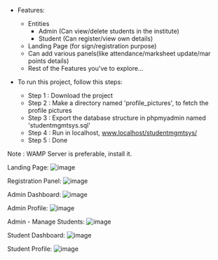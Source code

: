 - Features:
  - Entities
    - Admin (Can view/delete students in the institute)
    - Student (Can register/view own details)
  - Landing Page (for sign/registration purpose)
  - Can add various panels(like attendance/marksheet update/mar points details)
  - Rest of the Features you've to explore...
  
- To run this project, follow this steps:
  - Step 1 : Download the project
  - Step 2 : Make a directory named 'profile_pictures', to fetch the profile pictures
  - Step 3 : Export the database structure in phpmyadmin named 'studentmgmtsys.sql'
  - Step 4 : Run in localhost, www.localhost/studentmgmtsys/
  - Step 5 : Done

Note : WAMP Server is preferable, install it.

Landing Page:
![image](https://user-images.githubusercontent.com/83655913/233130527-a631da87-b831-4347-99e3-f320ef6ae4cf.png)

Registration Panel:
![image](https://user-images.githubusercontent.com/83655913/233130629-0ebdaf18-b6fd-470c-8068-8de9c4bd9457.png)

Admin Dashboard:
![image](https://user-images.githubusercontent.com/83655913/233130829-5893a633-7a94-4af0-a67e-ca2d86d850db.png)

Admin Profile:
![image](https://user-images.githubusercontent.com/83655913/233130916-2a1c2560-854e-48da-9538-2822670a865d.png)

Admin - Manage Students:
![image](https://user-images.githubusercontent.com/83655913/233131073-4165b9d2-3872-4cc0-a59f-dedc306216c7.png)

Student Dashboard:
![image](https://user-images.githubusercontent.com/83655913/233131700-f72bf85c-9ac6-4720-a0ab-c763197e9df9.png)

Student Profile:
![image](https://user-images.githubusercontent.com/83655913/233131789-51e14eaf-a9c0-4637-b4ba-764915d60e43.png)
